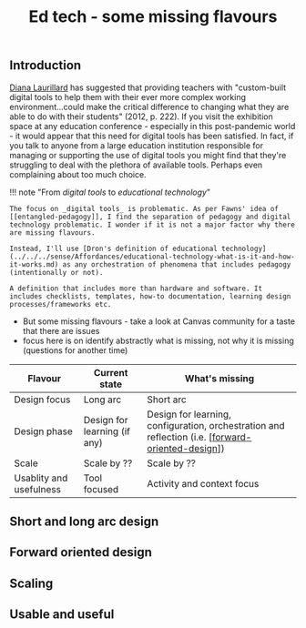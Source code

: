 ﻿---
backlinks:
- title: Blog posts
  url: /share/blog/blog-posts.html
- title: Today's note
  url: /seek/journal/todays-note.html
title: Ed tech - some missing flavours
---
## Introduction

[Diana Laurillard](https://scholar.google.com/citations?user=9mNE6XUAAAAJ&hl=en) has suggested that providing teachers with "custom-built digital tools to help them with their ever more complex working environment...could make the critical difference to changing what they are able to do with their students" (2012, p. 222). If you visit the exhibition space at any education conference - especially in this post-pandemic world - it would appear that this need for digital tools has been satisfied. In fact, if you talk to anyone from a large education institution responsible for managing or supporting the use of digital tools you might find that they're struggling to deal with the plethora of available tools. Perhaps even complaining about too much choice.

!!! note "From _digital tools_ to _educational technology_"

    The focus on _digital tools_ is problematic. As per Fawns' idea of [[entangled-pedagogy]], I find the separation of pedagogy and digital technology problematic. I wonder if it is not a major factor why there are missing flavours. 

    Instead, I'll use [Dron's definition of educational technology](../../../sense/Affordances/educational-technology-what-is-it-and-how-it-works.md) as any orchestration of phenomena that includes pedagogy (intentionally or not). 
    
    A definition that includes more than hardware and software. It includes checklists, templates, how-to documentation, learning design processes/frameworks etc.
    


- But some missing flavours - take a look at Canvas community for a taste that there are issues
- focus here is on identify abstractly what is missing, not why it is missing (questions for another time)



| Flavour | Current state | What's missing |
| --- | --- | --- |
| Design focus | Long arc |  Short arc | 
| Design phase | Design for learning (if any) | Design for learning, configuration, orchestration and reflection (i.e. [[forward-oriented-design]]) | 
| Scale | Scale by ?? | Scale by ?? |
| Usablity and usefulness | Tool focused | Activity and context focus |

## Short and long arc design


## Forward oriented design


## Scaling

## Usable and useful



[//begin]: # "Autogenerated link references for markdown compatibility"
[forward-oriented-design]: ../../../sense/concepts/forward-oriented-design "Forward-oriented design"
[//end]: # "Autogenerated link references"